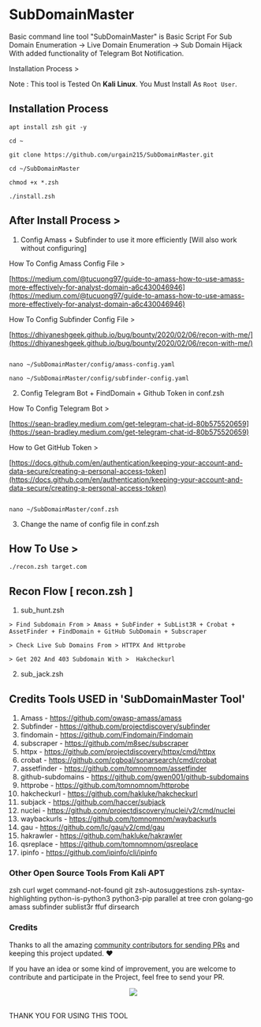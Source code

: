 # SubDomainMaster

Basic command line tool "SubDomainMaster" is Basic Script For Sub Domain Enumeration -> Live Domain Enumeration -> Sub Domain Hijack With added functionality of Telegram Bot Notification.

Installation Process >

Note : This tool is Tested On **Kali Linux**. You Must Install As `Root User`.

## Installation  Process

```
apt install zsh git -y

cd ~

git clone https://github.com/urgain215/SubDomainMaster.git

cd ~/SubDomainMaster

chmod +x *.zsh

./install.zsh

```

## After Install Process >

1. Config Amass + Subfinder to use it more efficiently [Will also work without configuring]

How To Config Amass Config File >

[https://medium.com/@tucuong97/guide-to-amass-how-to-use-amass-more-effectively-for-analyst-domain-a6c430046946](https://medium.com/@tucuong97/guide-to-amass-how-to-use-amass-more-effectively-for-analyst-domain-a6c430046946)

How To Config Subfinder Config File >

[https://dhiyaneshgeek.github.io/bug/bounty/2020/02/06/recon-with-me/](https://dhiyaneshgeek.github.io/bug/bounty/2020/02/06/recon-with-me/)


```

nano ~/SubDomainMaster/config/amass-config.yaml

nano ~/SubDomainMaster/config/subfinder-config.yaml

```

2. Config Telegram Bot + FindDomain + Github Token in conf.zsh

How To Config Telegram Bot >

[https://sean-bradley.medium.com/get-telegram-chat-id-80b575520659](https://sean-bradley.medium.com/get-telegram-chat-id-80b575520659)

How to Get GitHub Token > 

[https://docs.github.com/en/authentication/keeping-your-account-and-data-secure/creating-a-personal-access-token](https://docs.github.com/en/authentication/keeping-your-account-and-data-secure/creating-a-personal-access-token)

```

nano ~/SubDomainMaster/conf.zsh

```

3. Change the name of config file in conf.zsh

## How To Use >

```
./recon.zsh target.com
```

## Recon Flow [ recon.zsh ]

1. sub_hunt.zsh

```
> Find Subdomain From > Amass + SubFinder + SubList3R + Crobat + AssetFinder + FindDomain + GitHub SubDomain + Subscraper
```

```
> Check Live Sub Domains From > HTTPX And Httprobe
```

```
> Get 202 And 403 Subdomain With >  Hakcheckurl
``` 

2. sub_jack.zsh


## Credits Tools USED in 'SubDomainMaster Tool' 

1. Amass - https://github.com/owasp-amass/amass
2. Subfinder - https://github.com/projectdiscovery/subfinder
3. findomain - https://github.com/Findomain/Findomain
4. subscraper - https://github.com/m8sec/subscraper
5. httpx - https://github.com/projectdiscovery/httpx/cmd/httpx
6. crobat - https://github.com/cgboal/sonarsearch/cmd/crobat
7. assetfinder - https://github.com/tomnomnom/assetfinder
8. github-subdomains - https://github.com/gwen001/github-subdomains
9. httprobe - https://github.com/tomnomnom/httprobe
10. hakcheckurl - https://github.com/hakluke/hakcheckurl
11. subjack - https://github.com/haccer/subjack
12. nuclei - https://github.com/projectdiscovery/nuclei/v2/cmd/nuclei
13. waybackurls - https://github.com/tomnomnom/waybackurls
14. gau - https://github.com/lc/gau/v2/cmd/gau
15. hakrawler - https://github.com/hakluke/hakrawler
16. qsreplace - https://github.com/tomnomnom/qsreplace
17. ipinfo - https://github.com/ipinfo/cli/ipinfo


### Other Open Source Tools From Kali APT

zsh curl wget command-not-found git zsh-autosuggestions zsh-syntax-highlighting python-is-python3 python3-pip parallel at tree cron golang-go amass subfinder sublist3r ffuf dirsearch


### Credits

Thanks to all the amazing [community contributors for sending PRs](https://github.com/urgain215/SubDomainMaster/graphs/contributors) and keeping this project updated. :heart:

If you have an idea or some kind of improvement, you are welcome to contribute and participate in the Project, feel free to send your PR.

<p align="center">
<a href="https://github.com/urgain215/SubDomainMaster/graphs/contributors">
  <img src="https://contrib.rocks/image?repo=urgain215/SubDomainMaster&max=500">
</a>
</p>
<br>
THANK YOU FOR USING THIS TOOL